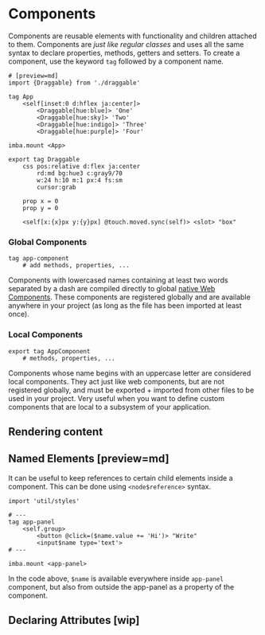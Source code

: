 # Components

Components are reusable elements with functionality and children attached to them. Components are _just like regular classes_ and uses all the same syntax to declare properties, methods, getters and setters. To create a component, use the keyword `tag` followed by a component name.

```imba app.imba
# [preview=md]
import {Draggable} from './draggable'

tag App
    <self[inset:0 d:hflex ja:center]>
        <Draggable[hue:blue]> 'One'
		<Draggable[hue:sky]> 'Two'
        <Draggable[hue:indigo]> 'Three'
        <Draggable[hue:purple]> 'Four'

imba.mount <App>
```

```imba draggable.imba
export tag Draggable
	css pos:relative d:flex ja:center
		rd:md bg:hue3 c:gray9/70 
		w:24 h:10 m:1 px:4 fs:sm
        cursor:grab

	prop x = 0
	prop y = 0

	<self[x:{x}px y:{y}px] @touch.moved.sync(self)> <slot> "box"
```


### Global Components
```imba
tag app-component
    # add methods, properties, ...
```
Components with lowercased names containing at least two words separated by a dash are compiled directly to global [native Web Components](https://developer.mozilla.org/en-US/docs/Web/Web_Components). These components are registered globally and are available anywhere in your project (as long as the file has been imported at least once).


### Local Components
```imba
export tag AppComponent
	# methods, properties, ...
```
Components whose name begins with an uppercase letter are considered local components. They act just like web components, but are not registered globally, and must be exported + imported from other files to be used in your project. Very useful when you want to define custom components that are local to a subsystem of your application.

## Rendering content

## Named Elements [preview=md]

It can be useful to keep references to certain child elements inside a component. This can be done using `<node$reference>` syntax.

```imba
import 'util/styles'

# ---
tag app-panel
    <self.group>
        <button @click=($name.value += 'Hi')> "Write"
        <input$name type='text'>
# ---

imba.mount <app-panel>
```

In the code above, `$name` is available everywhere inside `app-panel` component, but also from outside the app-panel as a property of the component.

## Declaring Attributes [wip]